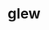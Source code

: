 ---
title: "glew"
layout: cache
categories: [package, develop-2024-02-04]
meta: {"versions": ["2.2.0"], "compilers": ["gcc@=11.1.0", "gcc@=11.4.0", "gcc@=7.3.1", "gcc@=9.4.0"], "oss": ["amzn2", "ubuntu20.04", "ubuntu22.04"], "platforms": ["linux"], "targets": ["aarch64", "neoverse_n1", "neoverse_v1", "neoverse_v2", "ppc64le", "x86_64_v3"], "stacks": ["aws-isc", "aws-isc-aarch64", "data-vis-sdk", "e4s", "e4s-neoverse-v2", "e4s-neoverse_v1", "e4s-power", "e4s-rocm-external", "root"], "num_specs": 11, "num_specs_by_stack": {"root": 11, "aws-isc-aarch64": 2, "aws-isc": 1, "e4s-neoverse_v1": 1, "e4s-power": 1, "data-vis-sdk": 2, "e4s-rocm-external": 1, "e4s": 2, "e4s-neoverse-v2": 1}}
spec_details: [{"hash": "d6kerjfww6k2alg6t5qikhw5k6ohaq2i", "compiler": "gcc@=7.3.1", "versions": ["2.2.0"], "os": "amzn2", "platform": "linux", "target": "aarch64", "variants": ["build_system=cmake", "build_type=Release", "generator=make", "gl=glx", "~ipo", "patches=7992e52"], "stacks": ["root", "aws-isc-aarch64"], "size": "-", "tarball": "https://binaries.spack.io/releases/develop-2024-02-04/build_cache/linux-amzn2-aarch64/gcc-7.3.1/glew-2.2.0/linux-amzn2-aarch64-gcc-7.3.1-glew-2.2.0-d6kerjfww6k2alg6t5qikhw5k6ohaq2i.spack"}, {"hash": "vt7ht7qmdpy5lsvpqauwmwb5ruxprusn", "compiler": "gcc@=7.3.1", "versions": ["2.2.0"], "os": "amzn2", "platform": "linux", "target": "neoverse_n1", "variants": ["build_system=cmake", "build_type=Release", "generator=make", "gl=glx", "~ipo", "patches=7992e52"], "stacks": ["root", "aws-isc-aarch64"], "size": "-", "tarball": "https://binaries.spack.io/releases/develop-2024-02-04/build_cache/linux-amzn2-neoverse_n1/gcc-7.3.1/glew-2.2.0/linux-amzn2-neoverse_n1-gcc-7.3.1-glew-2.2.0-vt7ht7qmdpy5lsvpqauwmwb5ruxprusn.spack"}, {"hash": "ch2udx43uzd3afmtralhnkmiwputzxjn", "compiler": "gcc@=7.3.1", "versions": ["2.2.0"], "os": "amzn2", "platform": "linux", "target": "x86_64_v3", "variants": ["build_system=cmake", "build_type=Release", "generator=make", "gl=glx", "~ipo", "patches=7992e52"], "stacks": ["aws-isc", "root"], "size": "-", "tarball": "https://binaries.spack.io/releases/develop-2024-02-04/build_cache/linux-amzn2-x86_64_v3/gcc-7.3.1/glew-2.2.0/linux-amzn2-x86_64_v3-gcc-7.3.1-glew-2.2.0-ch2udx43uzd3afmtralhnkmiwputzxjn.spack"}, {"hash": "ji7ti6fvmssgyr2j7mi4uer6dbigfv2j", "compiler": "gcc@=11.4.0", "versions": ["2.2.0"], "os": "ubuntu20.04", "platform": "linux", "target": "neoverse_v1", "variants": ["build_system=cmake", "build_type=Release", "generator=make", "gl=glx", "~ipo", "patches=7992e52"], "stacks": ["e4s-neoverse_v1", "root"], "size": "-", "tarball": "https://binaries.spack.io/releases/develop-2024-02-04/build_cache/linux-ubuntu20.04-neoverse_v1/gcc-11.4.0/glew-2.2.0/linux-ubuntu20.04-neoverse_v1-gcc-11.4.0-glew-2.2.0-ji7ti6fvmssgyr2j7mi4uer6dbigfv2j.spack"}, {"hash": "xyxveedauo53l2x637mjtgiwqp7e6wp5", "compiler": "gcc@=9.4.0", "versions": ["2.2.0"], "os": "ubuntu20.04", "platform": "linux", "target": "ppc64le", "variants": ["build_system=cmake", "build_type=Release", "generator=make", "gl=glx", "~ipo", "patches=7992e52"], "stacks": ["e4s-power", "root"], "size": "-", "tarball": "https://binaries.spack.io/releases/develop-2024-02-04/build_cache/linux-ubuntu20.04-ppc64le/gcc-9.4.0/glew-2.2.0/linux-ubuntu20.04-ppc64le-gcc-9.4.0-glew-2.2.0-xyxveedauo53l2x637mjtgiwqp7e6wp5.spack"}, {"hash": "mmxfqcplb65vw4yllxm2lbrvtyae4vxs", "compiler": "gcc@=11.1.0", "versions": ["2.2.0"], "os": "ubuntu20.04", "platform": "linux", "target": "x86_64_v3", "variants": ["build_system=cmake", "build_type=Release", "generator=make", "gl=glx", "~ipo", "patches=7992e52"], "stacks": ["data-vis-sdk", "root"], "size": "-", "tarball": "https://binaries.spack.io/releases/develop-2024-02-04/build_cache/linux-ubuntu20.04-x86_64_v3/gcc-11.1.0/glew-2.2.0/linux-ubuntu20.04-x86_64_v3-gcc-11.1.0-glew-2.2.0-mmxfqcplb65vw4yllxm2lbrvtyae4vxs.spack"}, {"hash": "yfmse7ysz2kyap36yby4rwvw6pm6ai4b", "compiler": "gcc@=11.1.0", "versions": ["2.2.0"], "os": "ubuntu20.04", "platform": "linux", "target": "x86_64_v3", "variants": ["build_system=cmake", "build_type=Release", "generator=make", "gl=glx", "~ipo", "patches=7992e52"], "stacks": ["data-vis-sdk", "root"], "size": "-", "tarball": "https://binaries.spack.io/releases/develop-2024-02-04/build_cache/linux-ubuntu20.04-x86_64_v3/gcc-11.1.0/glew-2.2.0/linux-ubuntu20.04-x86_64_v3-gcc-11.1.0-glew-2.2.0-yfmse7ysz2kyap36yby4rwvw6pm6ai4b.spack"}, {"hash": "y6hsymjrlvnhrs3n25xe4cyyhzi4fqni", "compiler": "gcc@=11.4.0", "versions": ["2.2.0"], "os": "ubuntu20.04", "platform": "linux", "target": "x86_64_v3", "variants": ["build_system=cmake", "build_type=Release", "generator=make", "gl=glx", "~ipo", "patches=7992e52"], "stacks": ["e4s-rocm-external", "root"], "size": "-", "tarball": "https://binaries.spack.io/releases/develop-2024-02-04/build_cache/linux-ubuntu20.04-x86_64_v3/gcc-11.4.0/glew-2.2.0/linux-ubuntu20.04-x86_64_v3-gcc-11.4.0-glew-2.2.0-y6hsymjrlvnhrs3n25xe4cyyhzi4fqni.spack"}, {"hash": "vxxs4zp4jtdmzfnf7egbuybpjmtycyyw", "compiler": "gcc@=11.4.0", "versions": ["2.2.0"], "os": "ubuntu20.04", "platform": "linux", "target": "x86_64_v3", "variants": ["build_system=cmake", "build_type=Release", "generator=make", "gl=glx", "~ipo", "patches=7992e52"], "stacks": ["root", "e4s"], "size": "-", "tarball": "https://binaries.spack.io/releases/develop-2024-02-04/build_cache/linux-ubuntu20.04-x86_64_v3/gcc-11.4.0/glew-2.2.0/linux-ubuntu20.04-x86_64_v3-gcc-11.4.0-glew-2.2.0-vxxs4zp4jtdmzfnf7egbuybpjmtycyyw.spack"}, {"hash": "5c64lggb6toaq2qog6uooo4jhqmvcdmt", "compiler": "gcc@=11.4.0", "versions": ["2.2.0"], "os": "ubuntu20.04", "platform": "linux", "target": "x86_64_v3", "variants": ["build_system=cmake", "build_type=Release", "generator=make", "gl=glx", "~ipo", "patches=7992e52"], "stacks": ["root", "e4s"], "size": "-", "tarball": "https://binaries.spack.io/releases/develop-2024-02-04/build_cache/linux-ubuntu20.04-x86_64_v3/gcc-11.4.0/glew-2.2.0/linux-ubuntu20.04-x86_64_v3-gcc-11.4.0-glew-2.2.0-5c64lggb6toaq2qog6uooo4jhqmvcdmt.spack"}, {"hash": "gufcaqypxt4ngjxk54fye27gphgu5dte", "compiler": "gcc@=11.4.0", "versions": ["2.2.0"], "os": "ubuntu22.04", "platform": "linux", "target": "neoverse_v2", "variants": ["build_system=cmake", "build_type=Release", "generator=make", "gl=glx", "~ipo", "patches=7992e52"], "stacks": ["e4s-neoverse-v2", "root"], "size": "-", "tarball": "https://binaries.spack.io/releases/develop-2024-02-04/build_cache/linux-ubuntu22.04-neoverse_v2/gcc-11.4.0/glew-2.2.0/linux-ubuntu22.04-neoverse_v2-gcc-11.4.0-glew-2.2.0-gufcaqypxt4ngjxk54fye27gphgu5dte.spack"}]
---